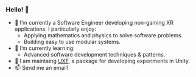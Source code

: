 ### Hello! 👋

- 🔭 I’m currently a Software Engineer developing non-gaming XR applications. I particularly enjoy:
  * Applying mathematics and physics to solve software problems. 
  * Building easy to use modular systems. 
- 🌱 I’m currently learning:
  * Advanced software development techniques & patterns.
- 🕺 I am maintaing [UXF](https://github.com/immersivecognition/unity-experiment-framework), a package for developing experiments in Unity. 
- 📫 Send me an email!
